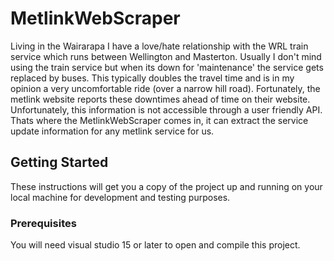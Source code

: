 # MetlinkWebScraper
Living in the Wairarapa I have a love/hate relationship with the WRL train service which runs between Wellington and Masterton. Usually I don't mind using the train service but when its down for 'maintenance' the service gets replaced by buses. This typically doubles the travel time and is in my opinion a very uncomfortable ride (over a narrow hill road). Fortunately, the metlink website reports these downtimes ahead of time on their website. Unfortunately, this information is not accessible through a user friendly API. Thats where the MetlinkWebScraper comes in, it can extract the service update information for any metlink service for us.
## Getting Started
These instructions will get you a copy of the project up and running on your local machine for development and testing purposes.
### Prerequisites
You will need visual studio 15 or later to open and compile this project.
